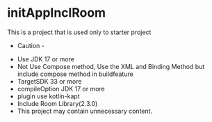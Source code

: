 # initAppInclRoom

This is a project that is used only to starter project

- Caution -
* Use JDK 17 or more
* Not Use Compose method, Use the XML and Binding Method but include compose method in buildfeature
* TargetSDK 33 or more
* compileOption JDK 17 or more
* plugin use kotlin-kapt
* Include Room Library(2.3.0)
* This project may contain unnecessary content.
